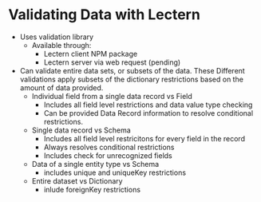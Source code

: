 # Validating Data with Lectern

- Uses validation library
  - Available through:
    - Lectern client NPM package
    - Lectern server via web request (pending)
- Can validate entire data sets, or subsets of the data. These Different validations apply subsets of the dictionary restrictions based on the amount of data provided.
  - Individual field from a single data record vs Field
    - Includes all field level restrictions and data value type checking
    - Can be provided Data Record information to resolve conditional restrictions.
  - Single data record vs Schema
    - Includes all field level restricitons for every field in the record
    - Always resolves conditional restrictions
    - Includes check for unrecognized fields
  - Data of a single entity type vs Schema
    - includes unique and uniqueKey restrictions
  - Entire dataset vs Dictionary
    - inlude foreignKey restrictions